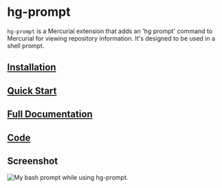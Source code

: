 hg-prompt
=========

`hg-prompt` is a Mercurial extension that adds an 'hg prompt' command to
Mercurial for viewing repository information. It's designed to be used in a
shell prompt.

[Installation][]
----------------

[Quick Start][]
---------------

[Full Documentation][]
----------------------

[Code][]
--------

[Installation]: /installation/
[Quick Start]: /quickstart/
[Full Documentation]: /documentation/
[Code]: http://bitbucket.org/sjl

Screenshot
----------

![My bash prompt while using hg-prompt.](http://stevelosh.com/media/images/projects/hg-prompt/prompt.png "My bash prompt while using hg-prompt.")
